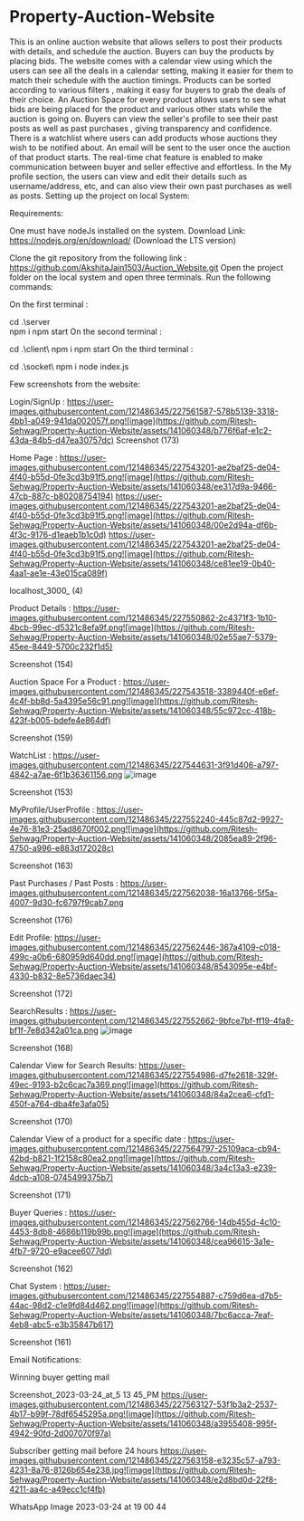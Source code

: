 # Property-Auction-Website

This is an online auction website that allows sellers to post their products with details, and schedule the auction. Buyers can buy the products by placing bids.
The website comes with a calendar view using which the users can see all the deals in a calendar setting, making it easier for them to match their schedule with the auction timings.
Products can be sorted according to various filters , making it easy for buyers to grab the deals of their choice.
An Auction Space for every product allows users to see what bids are being placed for the product and various other stats while the auction is going on.
Buyers can view the seller's profile to see their past posts as well as past purchases , giving transparency and confidence.
There is a watchlist where users can add products whose auctions they wish to be notified about. An email will be sent to the user once the auction of that product starts.
The real-time chat feature is enabled to make communication between buyer and seller effective and effortless.
In the My profile section, the users can view and edit their details such as username/address, etc, and can also view their own past purchases as well as posts.
Setting up the project on local System:

Requirements:

One must have nodeJs installed on the system.
Download Link: https://nodejs.org/en/download/ (Download the LTS version)

Clone the git repository from the following link : https://github.com/AkshitaJain1503/Auction_Website.git Open the project folder on the local system and open three terminals. Run the following commands:

On the first terminal :

cd .\server\
npm i
npm start
On the second terminal :

cd .\client\ 
npm i
npm start
On the third terminal :

cd .\socket\ 
npm i
node index.js


Few screenshots from the website:

Login/SignUp :
https://user-images.githubusercontent.com/121486345/227561587-578b5139-3318-4bb1-a049-941da002057f.png![image](https://github.com/Ritesh-Sehwag/Property-Auction-Website/assets/141060348/b776f6af-e1c2-43da-84b5-d47ea30757dc)
Screenshot (173)

Home Page :
https://user-images.githubusercontent.com/121486345/227543201-ae2baf25-de04-4f40-b55d-0fe3cd3b91f5.png![image](https://github.com/Ritesh-Sehwag/Property-Auction-Website/assets/141060348/ee317d9a-9466-47cb-887c-b80208754194)
https://user-images.githubusercontent.com/121486345/227543201-ae2baf25-de04-4f40-b55d-0fe3cd3b91f5.png![image](https://github.com/Ritesh-Sehwag/Property-Auction-Website/assets/141060348/00e2d94a-df6b-4f3c-9176-d1eaeb1b1c0d)
https://user-images.githubusercontent.com/121486345/227543201-ae2baf25-de04-4f40-b55d-0fe3cd3b91f5.png![image](https://github.com/Ritesh-Sehwag/Property-Auction-Website/assets/141060348/ce81ee19-0b40-4aa1-ae1e-43e015ca089f)


localhost_3000_ (4)

Product Details :
https://user-images.githubusercontent.com/121486345/227550862-2c4371f3-1b10-4bcb-99ec-d5321c8efa9f.png![image](https://github.com/Ritesh-Sehwag/Property-Auction-Website/assets/141060348/02e55ae7-5379-45ee-8449-5700c232f1d5)


Screenshot (154)

Auction Space For a Product :
https://user-images.githubusercontent.com/121486345/227543518-3389440f-e6ef-4c4f-bb8d-5a4395e56c91.png![image](https://github.com/Ritesh-Sehwag/Property-Auction-Website/assets/141060348/55c972cc-418b-423f-b005-bdefe4e864df)


Screenshot (159)

WatchList :
https://user-images.githubusercontent.com/121486345/227544631-3f91d406-a797-4842-a7ae-6f1b36361156.png
![image](https://github.com/Ritesh-Sehwag/Property-Auction-Website/assets/141060348/639226a7-d087-4379-83dd-2ccbdd93087c)


Screenshot (153)

MyProfile/UserProfile :
https://user-images.githubusercontent.com/121486345/227552240-445c87d2-9927-4e76-81e3-25ad8670f002.png![image](https://github.com/Ritesh-Sehwag/Property-Auction-Website/assets/141060348/2085ea89-2f96-4750-a996-e883d172028c)


Screenshot (163)

Past Purchases / Past Posts :
https://user-images.githubusercontent.com/121486345/227562038-16a13766-5f5a-4007-9d30-fc6797f9cab7.png

Screenshot (176)

Edit Profile:
https://user-images.githubusercontent.com/121486345/227562446-367a4109-c018-499c-a0b6-680959d640dd.png![image](https://github.com/Ritesh-Sehwag/Property-Auction-Website/assets/141060348/8543095e-e4bf-4330-b832-8e5736daec34)


Screenshot (172)

SearchResults :
https://user-images.githubusercontent.com/121486345/227552662-9bfce7bf-ff19-4fa8-bf1f-7e8d342a01ca.png
![image](https://github.com/Ritesh-Sehwag/Property-Auction-Website/assets/141060348/a5a8e546-87b5-489a-9b2d-50a623d2b713)


Screenshot (168)

Calendar View for Search Results:
https://user-images.githubusercontent.com/121486345/227554986-d7fe2618-329f-49ec-9193-b2c6cac7a369.png![image](https://github.com/Ritesh-Sehwag/Property-Auction-Website/assets/141060348/84a2cea6-cfd1-450f-a764-dba4fe3afa05)


Screenshot (170)

Calendar View of a product for a specific date :
https://user-images.githubusercontent.com/121486345/227564797-25109aca-cb94-42bd-b821-1f2158c80ea2.png![image](https://github.com/Ritesh-Sehwag/Property-Auction-Website/assets/141060348/3a4c13a3-e239-4dcb-a108-0745499375b7)


Screenshot (171)

Buyer Queries :
https://user-images.githubusercontent.com/121486345/227562766-14db455d-4c10-4453-8db8-4686b119b99b.png![image](https://github.com/Ritesh-Sehwag/Property-Auction-Website/assets/141060348/cea96615-3a1e-4fb7-9720-e9acee6077dd)


Screenshot (162)

Chat System :
https://user-images.githubusercontent.com/121486345/227554887-c759d6ea-d7b5-44ac-98d2-c1e9fd84d462.png![image](https://github.com/Ritesh-Sehwag/Property-Auction-Website/assets/141060348/7bc6acca-7eaf-4eb8-abc5-e3b35847b617)


Screenshot (161)

Email Notifications:

Winning buyer getting mail

Screenshot_2023-03-24_at_5 13 45_PM
https://user-images.githubusercontent.com/121486345/227563127-53f1b3a2-2537-4b17-b99f-78df6545295a.png![image](https://github.com/Ritesh-Sehwag/Property-Auction-Website/assets/141060348/a3955408-995f-4942-90fd-2d007070f97a)


Subscriber getting mail before 24 hours
https://user-images.githubusercontent.com/121486345/227563158-e3235c57-a793-4231-8a76-8126b654e238.jpg![image](https://github.com/Ritesh-Sehwag/Property-Auction-Website/assets/141060348/e2d8bd0d-22f8-4211-aa4c-a49ecc1cf4fb)


WhatsApp Image 2023-03-24 at 19 00 44
